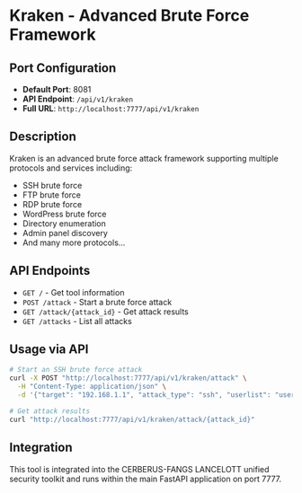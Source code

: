# Kraken - Advanced Brute Force Framework

## Port Configuration

- **Default Port**: 8081
- **API Endpoint**: `/api/v1/kraken`
- **Full URL**: `http://localhost:7777/api/v1/kraken`

## Description

Kraken is an advanced brute force attack framework supporting multiple protocols and services including:

- SSH brute force
- FTP brute force
- RDP brute force
- WordPress brute force
- Directory enumeration
- Admin panel discovery
- And many more protocols...

## API Endpoints

- `GET /` - Get tool information
- `POST /attack` - Start a brute force attack
- `GET /attack/{attack_id}` - Get attack results
- `GET /attacks` - List all attacks

## Usage via API

```bash
# Start an SSH brute force attack
curl -X POST "http://localhost:7777/api/v1/kraken/attack" \
  -H "Content-Type: application/json" \
  -d '{"target": "192.168.1.1", "attack_type": "ssh", "userlist": "users.txt", "passlist": "passwords.txt"}'

# Get attack results
curl "http://localhost:7777/api/v1/kraken/attack/{attack_id}"
```

## Integration

This tool is integrated into the CERBERUS-FANGS LANCELOTT unified security toolkit and runs within the main FastAPI application on port 7777.
